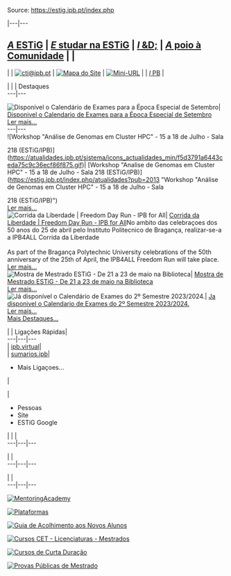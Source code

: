 Source: https://estig.ipb.pt/index.php

|---|---  
  
[_A_ ESTiG](/index.php/estig/a-estig "A ESTiG") | [_E_ studar na ESTiG](/index.php/estig/estudar-na-estig "Estudar na ESTiG") | [_I_ &D;](/index.php/estig/investigacao-desenvolvimento "Investigação & Desenvolvimento") | [_A_ poio à Comunidade](/index.php/estig/apoio-a-comunidade "Apoio à Comunidade") |  |   
---  
|  | [![cti@ipb.pt](https://estig.ipb.pt//templates/estig-template-home/images/mail.png)](mailto:cti@ipb.pt?subject=Portal%20ESTiG "cti@ipb.pt") | [![Mapa do Site](https://estig.ipb.pt//templates/estig-template-home/images/mapa.png)](/index.php/estig-map "Mapa do Site") | [![Mini-URL](https://estig.ipb.pt//templates/estig-template-home/images/miniurl.png)](javascript:; "Mini-URL") |  | [_I_ PB](http://www.ipb.pt "Instituto Politécnico de Bragança") |   
  
|  |   | Destaques  
---|---  
  
![Disponível o Calendário de Exames para a Época Especial de
Setembro](https://atualidades.ipb.pt/sistema/icons_actualidades_min/1efbdf8834dfd656ff56bcb96495cc2d.gif)|
[Disponivel o Calendario de Exames para a Época Especial de
Setembro](https://estig.ipb.pt/index.php/atualidades?pub=2023 "Disponível o
Calendário de Exames para a Época Especial de Setembro")  
[Ler mais...](https://estig.ipb.pt/index.php/atualidades?pub=2023 "Ler mais")  
---|---  
![Workshop "Análise de Genomas em Cluster HPC" - 15 a 18 de Julho - Sala

218
\(ESTiG/IPB\)](https://atualidades.ipb.pt/sistema/icons_actualidades_min/f5d3791a6443ceda75c9c36ecf86f875.gif)|
[Workshop "Analise de Genomas em Cluster HPC" \- 15 a 18 de Julho - Sala 218
(ESTiG/IPB)](https://estig.ipb.pt/index.php/atualidades?pub=2013 "Workshop
"Análise de Genomas em Cluster HPC" - 15 a 18 de Julho - Sala

218 \(ESTiG/IPB\)")  
[Ler mais...](https://estig.ipb.pt/index.php/atualidades?pub=2013 "Ler mais")  
![Corrida da Liberdade | Freedom Day Run - IPB for All](https://atualidades.ipb.pt/sistema/icons_actualidades_min/d8a415256590d1a63ba034e4892c4176.gif)| [Corrida da Liberdade | Freedom Day Run - IPB for All](https://estig.ipb.pt/index.php/atualidades?pub=1990 "Corrida da Liberdade | Freedom Day Run - IPB for All")No ambito das celebraçoes dos 50 anos do 25 de abril pelo Instituto Politecnico de Bragança, realizar-se-a a IPB4ALL Corrida da Liberdade <br /><br /> As part of the Bragança Polytechnic University celebrations of the 50th anniversary of the 25th of April, the IPB4ALL Freedom Run will take place.   
[Ler mais...](https://estig.ipb.pt/index.php/atualidades?pub=1990 "Ler mais")  
![Mostra de Mestrado ESTiG - De 21 a 23 de maio na
Biblioteca](https://atualidades.ipb.pt/sistema/icons_actualidades_min/1efbdf8834dfd656ff56bcb96495cc2d.gif)|
[Mostra de Mestrado ESTiG - De 21 a 23 de maio na
Biblioteca](https://estig.ipb.pt/index.php/atualidades?pub=1988 "Mostra de
Mestrado ESTiG - De 21 a 23 de maio na Biblioteca")  
[Ler mais...](https://estig.ipb.pt/index.php/atualidades?pub=1988 "Ler mais")  
![Já disponível o Calendário de Exames do 2º Semestre
2023/2024.](https://atualidades.ipb.pt/sistema/icons_actualidades_min/1efbdf8834dfd656ff56bcb96495cc2d.gif)|
[Ja disponivel o Calendario de Exames do 2º Semestre
2023/2024.](https://estig.ipb.pt/index.php/atualidades?pub=1984 "Já disponível
o Calendário de Exames do 2º Semestre 2023/2024.")  
[Ler mais...](https://estig.ipb.pt/index.php/atualidades?pub=1984 "Ler mais")  
[Mais Destaques...](https://estig.ipb.pt/index.php/atualidades)  
  
|  | Ligações Rápidas|    
---|---|---  
 | [ipb.virtual](http://virtual.ipb.pt/)|    
 | [sumarios.ipb](http://sumarios.ipb.pt/)|    
  
  * Mais Ligaçoes...                 
    

|  
  
 | 

  * Pessoas
  * Site
  * ESTiG Google

| | |   
---|---|---  
  
| |   
---|---|---  
  
| |   
---|---|---  
  
[ ![MentoringAcademy](https://estig.ipb.pt/images/banners/MA-02.png)
](/index.php/component/banners/click/5 "MentoringAcademy")

[
![Plataformas](https://estig.ipb.pt/images/banners/template_botoes_ESTiG-01.png)
](/index.php/component/banners/click/9 "Plataformas")

[ ![Guia de Acolhimento aos Novos
Alunos](https://estig.ipb.pt/images/banners/GUIA_IPB_2022.png)
](/index.php/component/banners/click/6 "Guia de Acolhimento aos Novos Alunos")

[ ![Cursos CET - Licenciaturas -
Mestrados](https://estig.ipb.pt/images/banners/template_botoes_Cursos_23_24_ESTiG.png)
](/index.php/component/banners/click/2 "Cursos CET - Licenciaturas -
Mestrados")

[ ![Cursos de Curta
Duração](https://estig.ipb.pt/images/banners/botao_ccd_2024_ESTiG.png)
](/index.php/component/banners/click/3 "Cursos de Curta Duração")

[ ![Provas Públicas de
Mestrado](https://estig.ipb.pt/images/banners/provas_publicas_mestrado_banner.png)
](/index.php/component/banners/click/4 "Provas Públicas de Mestrado")  
  

